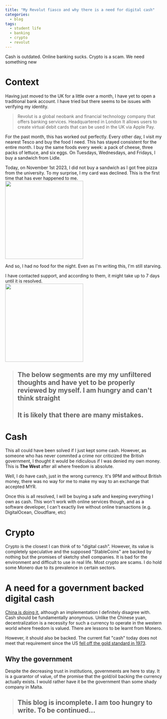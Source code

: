```yaml
---
title: "My Revolut fiasco and why there is a need for digital cash"
categories:
  - blog
tags:
  - student life
  - banking
  - crypto
  - revolut
---
```

Cash is outdated. Online banking sucks. Crypto is a scam. We need something new

# Context

Having just moved to the UK for a little over a month, I have yet to open a traditional bank account. I have tried but there seems to be issues with verifying my identity.

> Revolut is a global neobank and financial technology company that offers banking services. Headquartered in London
It allows users to create virtual debit cards that can be used in the UK via Apple Pay.

For the past month, this has worked out perfectly. Every other day, I visit my nearest Tesco and buy the food I need. This has stayed consistent for the entire month.
I buy the same foods every week: a pack of cheese, three packs of lettuce, and six eggs. On Tuesdays, Wednesdays, and Fridays, I buy a sandwich from Lidle.

Today, on November 1st 2023, I did not buy a sandwich as I got free pizza from the university. To my surprise, I my card was declined. This is the first time that has ever happened to me.<br/>
<img src="https://github.com/acheong08/blog/assets/36258159/85a981a3-66d1-4b67-8a74-a27a30b9d04f" width="250"/>

And so, I had no food for the night. Even as I'm writing this, I'm still starving.

I have contacted support, and according to them, it might take up to 7 days until it is resolved. <br/>
<img src="https://github.com/acheong08/blog/assets/36258159/8e9f17b8-f79d-46ec-81e8-505d26ab74ac" width="250"/>

> ## The below segments are my my unfiltered thoughts and have yet to be properly reviewed by myself. I am hungry and can't think straight
> ## It is likely that there are many mistakes.

# Cash

This all could have been solved if I just kept some cash. However, as someone who has never commited a crime nor criticized the British government,
I thought it would be ridiculous if I was denied my own money. This is **The West** after all where freedom is absolute.

Well, I do have cash, just in the wrong currency. It's 9PM and without British money, there was no way for me to make my way to an exchange that accepted MYR.

Once this is all resolved, I will be buying a safe and keeping everything I own as cash. This won't work with online services though, and as a software developer, I can't exactly live without online transactions (e.g. DigitalOcean, Cloudflare, etc)

# Crypto

Crypto is the closest I can think of to "digital cash". However, its value is completely speculative and the supposed "StableCoins" are backed by nothing but the promises of sketchy shell companies.
It is bad for the environment and difficult to use in real life. Most crypto are scams. I do hold some Monero due to its prevalence in certain sectors.

# A need for a government backed digital cash

[China is doing it](https://www.cnbc.com/2021/03/05/chinas-digital-yuan-what-is-it-and-how-does-it-work.html), although an implementation I definitely disagree with.
Cash should be fundamentally anonymous. 
Unlike the Chinese yuan, decentralization is a necessity for such a currency to operate in the western world where freedom is valued.
There are lessons to be learnt from Monero.

However, it should also be backed. The current fiat "cash" today does not meet that requirement since the US [fell off the gold standard in 1973](https://www.investopedia.com/ask/answers/09/gold-standard.asp).

## Why the government

Despite the decreasing trust in institutions, governments are here to stay. It is a guarantor of value, of the promise that the gold/oil backing the currency actually exists.
I would rather have it be the government than some shady company in Malta.

> ## This blog is incomplete. I am too hungry to write. To be continued...
